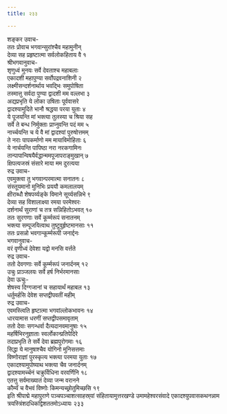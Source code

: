 ```yaml
---
title: २३३

---
```

शङ्कर उवाच-  
ततः प्रोवाच भगवान्सुरांश्चैव महामुनीन्  
देव्या सह प्रहृष्टात्मा सर्वलोकहिताय वै १  
श्रीभगवानुवाच-  
शृणुध्वं मुनयः सर्वे देवताश्च महाबलाः  
एकादशी महापुण्या सर्वोपद्रवनाशिनी २  
लक्ष्मीसन्दर्शनार्थाय भवद्भिः समुपोषिता  
तस्मात्तु सर्वदा पुण्या द्वादशी मम वल्लभा ३  
अद्यप्रभृति ये लोका उषिताः पूर्ववासरे  
द्वादश्यामुदिते भानौ श्रद्धया परया युताः ४  
ये पूजयन्ति मां भक्त्या तुलस्या च श्रिया सह  
सर्वे ते बन्ध निर्मुक्ताः प्राप्नुवन्ति पदं मम ५  
नार्च्चयन्ति च ये वै मां द्वादश्यां पुरुषोत्तमम्  
ते नराः पापकर्माणो मम मायाविमोहिताः ६  
ये नार्चयन्ति पापिष्ठा नरा नरकगामिनः  
तान्पापान्विषयैर्वद्धान्ममपूजापराङ्मुखान् ७  
क्षिपत्यजस्रं संसारे माया मम दुरत्यया  
रुद्र उवाच-  
एवमुक्त्वा तु भगवान्परमात्मा सनातनः ८  
संस्तूयमानो मुनिभिः प्रययौ कमलालयम्  
क्षीराब्धौ शेषपर्य्यङ्के विमाने सूर्य्यसन्निभे ९  
देव्या सह विशालाक्ष्या रमया परमेश्वरः  
दर्शनार्थं सुराणां च तत्र सन्निहितोऽभवत् १०  
ततः सुरगणाः सर्वे कूर्म्मरूपं सनातनम्  
भक्त्या सम्पूजयित्वाथ तुष्टुवुर्हृष्टमानसाः ११  
ततः प्रसन्नो भवगान्कूर्म्मरूपी जनार्द्दनः  
भगवानुवाच-  
वरं वृणीध्वं देवेशा यद्वो मनसि वर्त्तते  
रुद्र उवाच-  
ततो देवगणाः सर्वे कूर्म्मरूपं जनार्दनम् १२  
उचुः प्राञ्जलयः सर्वे हर्ष निर्भरमानसाः  
देवा ऊचुः-  
शेषस्य दिग्गजानां च सहायार्थं महाबल १३  
धर्तुमर्हसि देवेश सप्तद्वीपवतीं महीम्  
रुद्र उवाच-  
एवमस्त्विति हृष्टात्मा भगवांल्लोकभावनः १४  
धारयामास धरणीं सप्तद्वीपसमावृताम्  
ततो देवाः सगन्धर्वा दैत्यदानवमानुषाः १५  
महर्षिभिरनुज्ञाताः स्वर्लोकान्प्रतिपेदिरे  
तदाप्रभृति ते सर्वे देवा ब्रह्मपुरोगमाः १६  
सिद्धा ये मानुषाश्चैव योगिनो मुनिसत्तमाः  
विष्णोराज्ञां पुरस्कृत्य भक्त्या परमया युताः १७  
एकादश्यामुपोष्याथ भक्त्या चैव जनार्दनम्  
द्वादश्यामर्च्चनं चक्रुर्विधिना वरवर्णिनि १८  
एतत्तु सर्वमाख्यातं देव्या जन्म वरानने  
कौर्म्यं च वैभवं विष्णोः किमन्यच्छ्रोतुमिच्छसि १९  
इति श्रीपाद्मे महापुराणे पञ्चपञ्चाशत्साहस्र्यां संहितायामुत्तरखण्डे उमामहेश्वरसंवादे एकादश्युपवासकथनन्नाम त्रयस्त्रिंशदधिकद्विशततमोऽध्यायः २३३